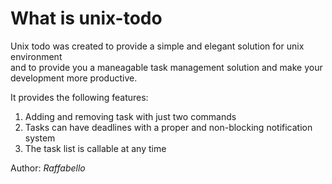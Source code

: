 # What is unix-todo

Unix todo was created to provide a simple and elegant solution for unix environment <br/>
and to provide you a maneagable task management solution and make your development 
more productive.

It provides the following features:
1. Adding and removing task with just two commands
2. Tasks can have deadlines with a proper and non-blocking notification system
3. The task list is callable at any time


Author: <i>Raffabello</i>